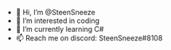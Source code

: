 - 👋 Hi, I’m @SteenSneeze
- 👀 I’m interested in coding
- 🌱 I’m currently learning C#
- 📫 Reach me on discord: SteenSneeze#8108

